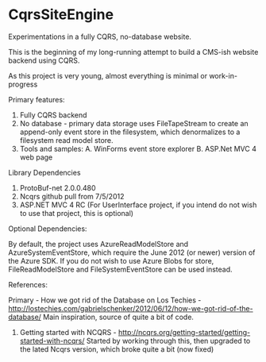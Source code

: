 CqrsSiteEngine
==============

Experimentations in a fully CQRS, no-database website.

This is the beginning of my long-running attempt to build a CMS-ish website backend using CQRS.

As this project is very young, almost everything is minimal or work-in-progress

Primary features:

1. Fully CQRS backend
2. No database - primary data storage uses FileTapeStream to create an append-only event store in the filesystem, which denormalizes to a filesystem read model store.
3. Tools and samples:
	A. WinForms event store explorer
	B. ASP.Net MVC 4 web page

Library Dependencies

1. ProtoBuf-net 2.0.0.480
2. Ncqrs github pull from 7/5/2012
3. ASP.NET MVC 4 RC (For UserInterface project, if you intend do not wish to use that project, this is optional)

Optional Dependencies:

By default, the project uses AzureReadModelStore and AzureSystemEventStore, which require the June 2012 (or newer) version of the Azure SDK. If you do not wish to use Azure Blobs for store, FileReadModelStore and FileSystemEventStore can be used instead.

References:

Primary - How we got rid of the Database on Los Techies - http://lostechies.com/gabrielschenker/2012/06/12/how-we-got-rid-of-the-database/
	Main inspiration, source of quite a bit of code.

1. Getting started with NCQRS - http://ncqrs.org/getting-started/getting-started-with-ncqrs/
	Started by working through this, then upgraded to the lated Ncqrs version, which broke quite a bit (now fixed)